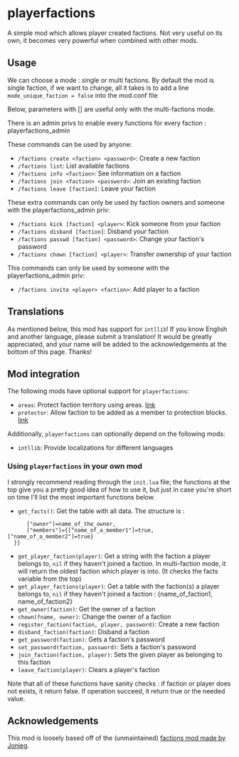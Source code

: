 # playerfactions

A simple mod which allows player created factions. Not very useful on its own, it becomes very powerful when combined with other mods.

## Usage
We can choose a mode : single or multi factions.
  By default the mod is single faction, if we want to change, all it takes is to add a line `mode_unique_faction = false` into the mod.conf file

Below, parameters with [] are useful only with the multi-factions mode.

There is an admin privs to enable every functions for every faction : playerfactions_admin


These commands can be used by anyone:

- `/factions create <faction> <password>`: Create a new faction
- `/factions list`: List available factions
- `/factions info <faction>`: See information on a faction
- `/factions join <faction> <password>`: Join an existing faction
- `/factions leave [faction]`: Leave your faction

These extra commands can only be used by faction owners and someone with the playerfactions_admin priv:

- `/factions kick [faction] <player>`: Kick someone from your faction
- `/factions disband [faction]`: Disband your faction
- `/factions passwd [faction] <password>`: Change your faction's password
- `/factions chown [faction] <player>`: Transfer ownership of your faction

This commands can only be used by someone with the playerfactions_admin priv:
- `/factions invite <player> <faction>`: Add player to a faction


## Translations

As mentioned below, this mod has support for `intllib`! If you know English and another language, please submit a translation! It would be greatly appreciated, and your name will be added to the acknowledgements at the bottom of this page. Thanks!

## Mod integration

The following mods have optional support for `playerfactions`:

- `areas`: Protect faction territory using areas. [link](https://github.com/minetest-mods/areas)
- `protector`: Allow faction to be added as a member to protection blocks. [link](https://notabug.org/TenPlus1/protector)

Additionally, `playerfactions` can optionally depend on the following mods:

- `intllib`: Provide localizations for different languages

### Using `playerfactions` in your own mod

I strongly recommend reading through the `init.lua` file; the functions at the top give you a pretty good idea of how to use it, but just in case you're short on time I'll list the most important functions below.

- `get_facts()`: Get the table with all data. The structure is :
```{["name_of_faction1"]={
      ["owner"]=name_of_the_owner,
      ["members"]={["name_of_a_member1"]=true, ["name_of_a_member2"]=true}
  }}
```

- `get_player_faction(player)`: Get a string with the faction a player belongs to, `nil` if they haven't joined a faction. In multi-faction mode, it will return the oldest faction which player is into. (It checks the facts variable from the top)
- `get_player_factions(player)`: Get a table with the faction(s) a player belongs to, `nil` if they haven't joined a faction : {name_of_faction1, name_of_faction2}
- `get_owner(faction)`: Get the owner of a faction
- `chown(fname, owner)`: Change the owner of a faction
- `register_faction(faction, player, password)`: Create a new faction
- `disband_faction(faction)`: Disband a faction
- `get_password(faction)`: Gets a faction's password
- `set_password(faction, password)`: Sets a faction's password
- `join_faction(faction, player)`: Sets the given player as belonging to this faction
- `leave_faction(player)`: Clears a player's faction

Note that all of these functions have sanity checks : if faction or player does not exists, it return false. If operation succeed, it return true or the needed value.

## Acknowledgements

This mod is loosely based off of the (unmaintained) [factions mod made by Jonjeg](https://github.com/Jonjeg/factions).
